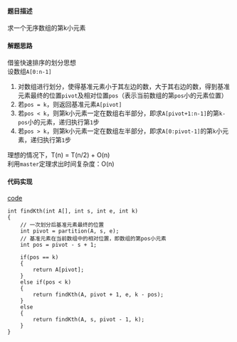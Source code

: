 #### 题目描述
求一个无序数组的第k小元素

#### 解题思路
借鉴快速排序的划分思想  
设数组`A[0:n-1]`  
1. 对数组进行划分，使得基准元素小于其左边的数，大于其右边的数，得到基准元素最终的位置`pivot`及相对位置`pos`（表示当前数组的第`pos`小的元素位置）
2. 若`pos = k`，则返回基准元素`A[pivot]`
3. 若`pos < k`，则第k小元素一定在数组右半部分，即求`A[pivot+1:n-1]`的第`k-pos`小的元素，递归执行第`1`步
4. 若`pos > k`，则第k小元素一定在数组左半部分，即求`A[0:pivot-1]`的第`k`小元素，递归执行第`1`步

理想的情况下，T(n) = T(n/2) + O(n)  
利用`master`定理求出时间复杂度：O(n)

#### 代码实现
[code](/DivideAndConquer/find_k_th.cpp)  
```
int findKth(int A[], int s, int e, int k)
{
	// 一次划分后基准元素最终的位置
	int pivot = partition(A, s, e);
	// 基准元素在当前数组中的相对位置，即数组的第pos小元素
	int pos = pivot - s + 1;

	if(pos == k)
	{
		return A[pivot];
	}
	else if(pos < k)
	{
		return findKth(A, pivot + 1, e, k - pos);
	}
	else
	{
		return findKth(A, s, pivot - 1, k);
	}
}
```